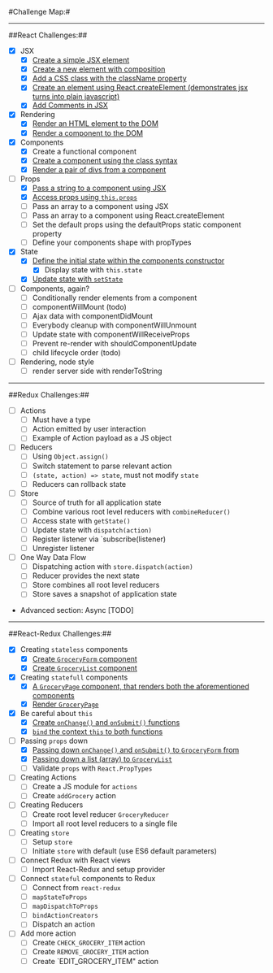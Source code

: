 #Challenge Map:#

***

##React Challenges:##

- [X] JSX
  - [X] [Create a simple JSX element](#issuecomment-238135268)
  - [X] [Create a new element with composition](#issuecomment-238143914)
  - [X] [Add a CSS class with the className property](#issuecomment-238145731)
  - [X] [Create an element using React.createElement (demonstrates jsx turns into plain javascript)](#issuecomment-238147429)
  - [X] [Add Comments in JSX](#issuecomment-238210327)
- [X] Rendering
  - [X] [Render an HTML element to the DOM](#issuecomment-238177483)
  - [X] [Render a component to the DOM](#issuecomment-238180483)
- [x] Components
  - [x] Create a functional component
  - [x] [Create a component using the class syntax](#issuecomment-250054509)
  - [x] [Render a pair of divs from a component](#issuecomment-250425977)
- [ ] Props
  - [X] [Pass a string to a component using JSX](#issuecomment-238207750)
  - [X] [Access props using `this.props`](#issuecomment-238252893)
  - [ ] Pass an array to a component using JSX
  - [ ] Pass an array to a component using React.createElement
  - [ ] Set the default props using the defaultProps static component property
  - [ ] Define your components shape with propTypes
- [x] State
  - [x] [Define the initial state within the components constructor](https://github.com/FreeCodeCamp/CurriculumExpansion/issues/2#issuecomment-244791594)
    - [x] Display state with `this.state`
  - [x] [Update state with `setState`](https://github.com/FreeCodeCamp/CurriculumExpansion/issues/2#issuecomment-244792972)
- [ ] Components, again?
  - [ ] Conditionally render elements from a component
  - [ ] componentWillMount (todo)
  - [ ] Ajax data with componentDidMount
  - [ ] Everybody cleanup with componentWillUnmount
  - [ ] Update state with componentWillReceiveProps
  - [ ] Prevent re-render with shouldComponentUpdate
  - [ ] child lifecycle order (todo)
- [ ] Rendering, node style
  - [ ] render server side with renderToString

---

##Redux Challenges:##

- [ ] Actions
  - [ ] Must have a type
  - [ ] Action emitted by user interaction
  - [ ] Example of Action payload as a JS object
- [ ] Reducers
  - [ ] Using `Object.assign()`
  - [ ] Switch statement to parse relevant action
  - [ ] `(state, action) => state`, must not modify `state`
  - [ ] Reducers can rollback state
- [ ] Store
  - [ ] Source of truth for all application state
  - [ ] Combine various root level reducers with `combineReducer()`
  - [ ] Access state with `getState()`
  - [ ] Update state with `dispatch(action)`
  - [ ] Register listener via `subscribe(listener)
  - [ ] Unregister listener
- [ ] One Way Data Flow
  - [ ] Dispatching action with `store.dispatch(action)`
  - [ ] Reducer provides the next state
  - [ ] Store combines all root level reducers
  - [ ] Store saves a snapshot of application state
- Advanced section: Async [TODO]

---

##React-Redux Challenges:##

- [X] Creating `stateless` components
  - [X] [Create `GroceryForm` component](#issuecomment-240343507)
  - [X] [Create `GroceryList` component](#issuecomment-240346282)
- [X] Creating `statefull` components
  - [X] [A `GroceryPage` component, that renders both the aforementioned components](#issuecomment-240351063)
  - [X] [Render `GroceryPage`](#issuecomment-240354031)
- [X] Be careful about `this`
  - [X] [Create `onChange()` and `onSubmit()` functions](#issuecomment-240361211)
  - [X] [`bind` the context `this` to both functions](#issuecomment-242973440)
- [ ] Passing `props` down
  - [X] [Passing down `onChange()` and `onSubmit()` to `GroceryForm` from](#issuecomment-242975772)
  - [X] [Passing down a list (array) to `GroceryList`](#issuecomment-242977322)
  - [ ] Validate `props` with `React.PropTypes`
- [ ] Creating Actions
  - [ ] Create a JS module for `actions`
  - [ ] Create `addGrocery` action
- [ ] Creating Reducers
  - [ ] Create root level reducer `GroceryReducer`
  - [ ] Import all root level reducers to a single file
- [ ] Creating `store`
  - [ ] Setup `store`
  - [ ] Initiate `store` with default (use ES6 default parameters)
- [ ] Connect Redux with React views
  - [ ] Import React-Redux and setup provider
- [ ] Connect `stateful` components to Redux
  - [ ] Connect from `react-redux`
  - [ ] `mapStateToProps`
  - [ ] `mapDispatchToProps`
  - [ ] `bindActionCreators`
  - [ ] Dispatch an action
- [ ] Add more action
  - [ ] Create `CHECK_GROCERY_ITEM` action
  - [ ] Create `REMOVE_GROCERY_ITEM` action
  - [ ] Create `EDIT_GROCERY_ITEM" action
